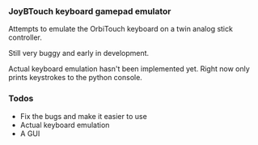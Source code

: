 ### JoyBTouch keyboard gamepad emulator

Attempts to emulate the OrbiTouch keyboard on a twin analog stick controller.

Still very buggy and early in development.

Actual keyboard emulation hasn't been implemented yet.  Right now only prints
keystrokes to the python console.

### Todos

* Fix the bugs and make it easier to use
* Actual keyboard emulation
* A GUI
